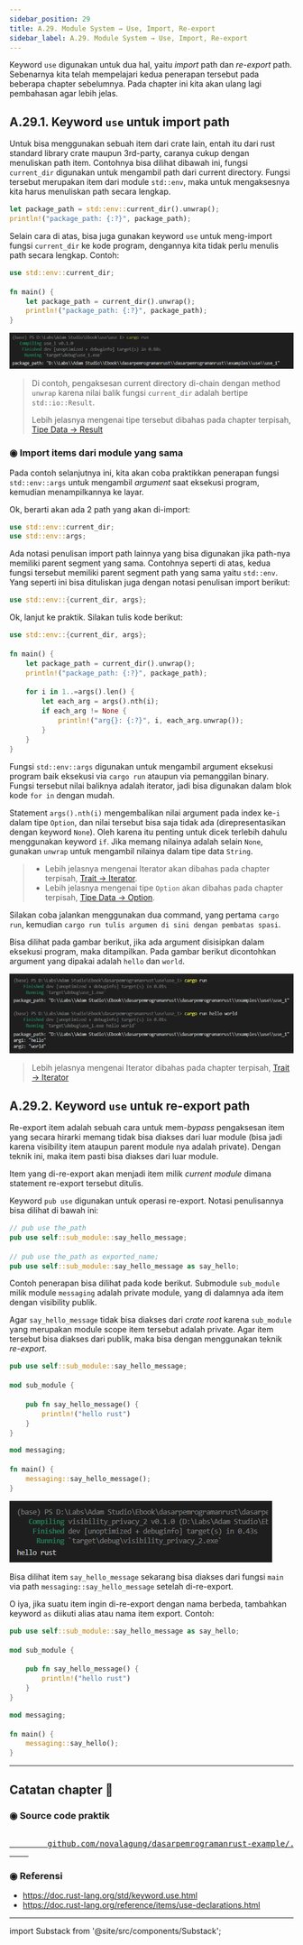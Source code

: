 ```yaml
---
sidebar_position: 29
title: A.29. Module System → Use, Import, Re-export
sidebar_label: A.29. Module System → Use, Import, Re-export
---
```


Keyword `use` digunakan untuk dua hal, yaitu *import* path dan *re-export* path. Sebenarnya kita telah mempelajari kedua penerapan tersebut pada beberapa chapter sebelumnya. Pada chapter ini kita akan ulang lagi pembahasan agar lebih jelas.

## A.29.1. Keyword `use` untuk import path

Untuk bisa menggunakan sebuah item dari crate lain, entah itu dari rust standard library crate maupun 3rd-party, caranya cukup dengan menuliskan path item. Contohnya bisa dilihat dibawah ini, fungsi `current_dir` digunakan untuk mengambil path dari current directory. Fungsi tersebut merupakan item dari module `std::env`, maka untuk mengaksesnya kita harus menuliskan path secara lengkap.

```rust
let package_path = std::env::current_dir().unwrap();
println!("package_path: {:?}", package_path);
```

Selain cara di atas, bisa juga gunakan keyword `use` untuk meng-import fungsi `current_dir` ke kode program, dengannya kita tidak perlu menulis path secara lengkap. Contoh:

```rust
use std::env::current_dir;

fn main() {
    let package_path = current_dir().unwrap();
    println!("package_path: {:?}", package_path);
}
```

![Rust use](img/use-1.png)

> Di contoh, pengaksesan current directory di-chain dengan method `unwrap` karena nilai balik fungsi `current_dir` adalah bertipe `std::io::Result`.
>
> Lebih jelasnya mengenai tipe tersebut dibahas pada chapter terpisah, [Tipe Data → Result](/basic/result-type)

### ◉ Import items dari module yang sama

Pada contoh selanjutnya ini, kita akan coba praktikkan penerapan fungsi `std::env::args` untuk mengambil *argument* saat eksekusi program, kemudian menampilkannya ke layar.

Ok, berarti akan ada 2 path yang akan di-import:

```rust
use std::env::current_dir;
use std::env::args;
```

Ada notasi penulisan import path lainnya yang bisa digunakan jika path-nya memiliki parent segment yang sama. Contohnya seperti di atas, kedua fungsi tersebut memiliki parent segment path yang sama yaitu `std::env`. Yang seperti ini bisa dituliskan juga dengan notasi penulisan import berikut:

```rust
use std::env::{current_dir, args};
```

Ok, lanjut ke praktik. Silakan tulis kode berikut:

```rust
use std::env::{current_dir, args};

fn main() {
    let package_path = current_dir().unwrap();
    println!("package_path: {:?}", package_path);

    for i in 1..=args().len() {
        let each_arg = args().nth(i);
        if each_arg != None {
            println!("arg{}: {:?}", i, each_arg.unwrap());
        }
    }
}
```

Fungsi `std::env::args` digunakan untuk mengambil argument eksekusi program baik eksekusi via `cargo run` ataupun via pemanggilan binary. Fungsi tersebut nilai baliknya adalah iterator, jadi bisa digunakan dalam blok kode `for in` dengan mudah.

Statement `args().nth(i)` mengembalikan nilai argument pada index ke-`i` dalam tipe `Option`, dan nilai tersebut bisa saja tidak ada (direpresentasikan dengan keyword `None`). Oleh karena itu penting untuk dicek terlebih dahulu menggunakan keyword `if`. Jika memang nilainya adalah selain `None`, gunakan `unwrap` untuk mengambil nilainya dalam tipe data `String`.

> - Lebih jelasnya mengenai Iterator akan dibahas pada chapter terpisah, [Trait → Iterator](/basic/trait-iterator).
> - Lebih jelasnya mengenai tipe `Option` akan dibahas pada chapter terpisah, [Tipe Data → Option](/basic/option-type).

Silakan coba jalankan menggunakan dua command, yang pertama `cargo run`, kemudian `cargo run tulis argumen di sini dengan pembatas spasi`.

Bisa dilihat pada gambar berikut, jika ada argument disisipkan dalam eksekusi program, maka ditampilkan. Pada gambar berikut dicontohkan argument yang dipakai adalah `hello` dan `world`.

![Rust use](img/use-2.png)

> Lebih jelasnya mengenai Iterator dibahas pada chapter terpisah, [Trait → Iterator](/basic/trait-iterator)

## A.29.2. Keyword `use` untuk re-export path

Re-export item adalah sebuah cara untuk mem-*bypass* pengaksesan item yang secara hirarki memang tidak bisa diakses dari luar module (bisa jadi karena visibility item ataupun parent module nya adalah private). Dengan teknik ini, maka item pasti bisa diakses dari luar module.

Item yang di-re-export akan menjadi item milik *current module* dimana statement re-export tersebut ditulis.

Keyword `pub use` digunakan untuk operasi re-export. Notasi penulisannya bisa dilihat di bawah ini:

```rust
// pub use the_path
pub use self::sub_module::say_hello_message;

// pub use the_path as exported_name;
pub use self::sub_module::say_hello_message as say_hello;
```

Contoh penerapan bisa dilihat pada kode berikut. Submodule `sub_module` milik module `messaging` adalah private module, yang di dalamnya ada item dengan visibility publik.

Agar `say_hello_message` tidak bisa diakses dari *crate root* karena `sub_module` yang merupakan module scope item tersebut adalah private. Agar item tersebut bisa diakses dari publik, maka bisa dengan menggunakan teknik *re-export*.

```rust title="src/messaging.rs"
pub use self::sub_module::say_hello_message;

mod sub_module {

    pub fn say_hello_message() {
        println!("hello rust")
    }
}
```

```rust title="src/main.rs"
mod messaging;

fn main() {
    messaging::say_hello_message();
}
```

![Visibility & Privacy](img/visibility-privacy-1.png)

Bisa dilihat item `say_hello_message` sekarang bisa diakses dari fungsi `main` via path `messaging::say_hello_message` setelah di-re-export.

O iya, jika suatu item ingin di-re-export dengan nama berbeda, tambahkan keyword `as` diikuti alias atau nama item export. Contoh:

```rust title="src/messaging.rs"
pub use self::sub_module::say_hello_message as say_hello;

mod sub_module {

    pub fn say_hello_message() {
        println!("hello rust")
    }
}
```

```rust title="src/main.rs"
mod messaging;

fn main() {
    messaging::say_hello();
}
```

---

## Catatan chapter 📑

### ◉ Source code praktik

<pre>
    <a href="https://github.com/novalagung/dasarpemrogramanrust-example/tree/master/use">
        github.com/novalagung/dasarpemrogramanrust-example/../use
    </a>
</pre>

### ◉ Referensi

- https://doc.rust-lang.org/std/keyword.use.html
- https://doc.rust-lang.org/reference/items/use-declarations.html

---

import Substack from '@site/src/components/Substack';

<Substack />
